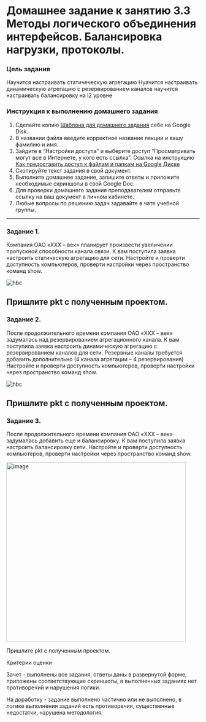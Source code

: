 # Домашнее задание к занятию 3.3 Методы логического объединения интерфейсов. Балансировка нагрузки, протоколы.

### Цель задания

Научится настраивать статичеческую агрегацию
Нуачится настраивать динамическую агрегацию с резервированием каналов
научится настраивать балансировку на l2 уровне


### Инструкция к выполнению домашнего задания

1. Сделайте копию [Шаблона для домашнего задания](https://docs.google.com/document/d/1youKpKm_JrC0UzDyUslIZW2E2bIv5OVlm_TQDvH5Pvs/edit) себе на Google Disk.
2. В названии файла введите корректное название лекции и вашу фамилию и имя.
3. Зайдите в “Настройки доступа” и выберите доступ “Просматривать могут все в Интернете, у кого есть ссылка”.
 Ссылка на инструкцию [Как предоставить доступ к файлам и папкам на Google Диске](https://support.google.com/docs/answer/2494822?hl=ru&co=GENIE.Platform%3DDesktop)
5. Скопируйте текст задания в свой документ.
6. Выполните домашнее задание, запишите ответы и приложите необходимые скриншоты в свой Google Doc.
7. Для проверки домашнего задания преподавателем отправьте ссылку на ваш документ в личном кабинете.
8. Любые вопросы по решению задач задавайте в чате учебной группы.

------

### Задание 1.

Компания ОАО «XXX – век» планирует произвести увеличении пропускной способности канала связи. К вам поступила заявка настроить статическую агрегацию для сети.  Настройте и проверти доступность компьютеров, проверти настройки через пространство команд show.

![hbc](https://user-images.githubusercontent.com/73060384/150137949-45bfd56c-a35c-4042-9377-5764cb09594d.png)

Пришлите pkt с полученным проектом.
---

### Задание 2.
После продолжительного времени компания ОАО «XXX – век» задумалась над резервированием агрегационного канала. К вам поступила заявка настроить динамическую агрегацию с резервированием каналов для сети. Резервные каналы требуется добавить дополнительно (4 канала агрегации – 4 резервирования) Настройте и проверти доступность компьютеров, проверти настройки через пространство команд show.


![hbc](https://user-images.githubusercontent.com/73060384/150137929-e1bc74b2-95b8-47ea-8211-f2258984b89e.png)

Пришлите pkt с полученным проектом.
---

### Задание 3.

После продолжительного времени компания ОАО «XXX – век» задумалась добавить еще и балансировку. К вам поступила заявка настроить балансировку сети. Настройте и проверти доступность компьютеров, проверти настройки через пространство команд show.


<img width="468" alt="image" src="https://user-images.githubusercontent.com/73060384/150137834-a57520a5-d642-480f-85ed-f2ad24cc29fa.png">

Пришлите pkt с полученным проектом.

Критерии оценки

Зачет - выполнены все задания, ответы даны в развернутой форме, приложены соответствующие скриншоты, в выполненных заданиях нет противоречий и нарушения логики.

На доработку - задание выполнено частично или не выполнено, в логике выполнения заданий есть противоречия, существенные недостатки, нарушена методология.


